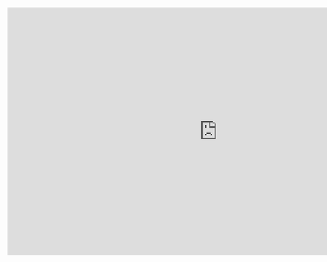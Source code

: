 <br>
<br>

<iframe src="https://docs.google.com/presentation/d/e/2PACX-1vSTOqRGvbv4nevwA7Dbx5xMCYlenKw3pdJ6xMK39zKFILWSd6sQlsGKiTbURoGVHQSRuSyIEXuNzgmg/embed?start=false&loop=false&delayms=10000" frameborder="0" width="960" height="569" allowfullscreen="true" mozallowfullscreen="true" webkitallowfullscreen="true" style="display: block;margin: auto;"></iframe>
